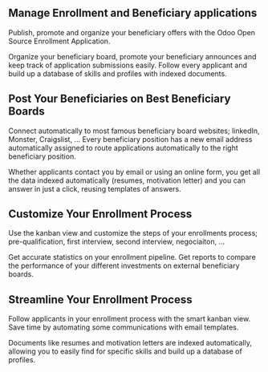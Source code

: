 Manage Enrollment and Beneficiary applications
---------------------------------------

Publish, promote and organize your beneficiary offers with the Odoo
<a openg2pef="https://www.odoo.com/page/enrollment">Open Source Enrollment Application</a>.

Organize your beneficiary board, promote your beneficiary announces and keep track of
application submissions easily. Follow every applicant and build up a database
of skills and profiles with indexed documents.

Post Your Beneficiaries on Best Beneficiary Boards
---------------------------------

Connect automatically to most famous beneficiary board websites; linkedIn, Monster,
Craigslist, ... Every beneficiary position has a new email address automatically
assigned to route applications automatically to the right beneficiary position.

Whether applicants contact you by email or using an online form, you get all
the data indexed automatically (resumes, motivation letter) and you can answer
in just a click, reusing templates of answers.

Customize Your Enrollment Process
----------------------------------

Use the kanban view and customize the steps of your enrollments process;
pre-qualification, first interview, second interview, negociaiton, ...

Get accurate statistics on your enrollment pipeline. Get reports to compare
the performance of your different investments on external beneficiary boards.

Streamline Your Enrollment Process
-----------------------------------

Follow applicants in your enrollment process with the smart kanban view. Save
time by automating some communications with email templates.

Documents like resumes and motivation letters are indexed automatically,
allowing you to easily find for specific skills and build up a database of
profiles.
